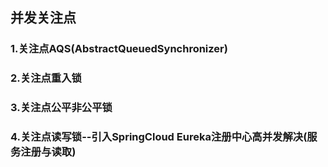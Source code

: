 ## 并发关注点

### 1.关注点AQS(AbstractQueuedSynchronizer)

### 2.关注点重入锁

### 3.关注点公平非公平锁

### 4.关注点读写锁--引入SpringCloud Eureka注册中心高并发解决(服务注册与读取)

